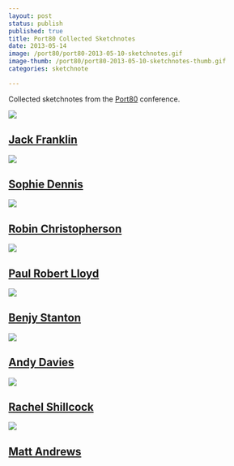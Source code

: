 ```yaml
---
layout: post
status: publish
published: true
title: Port80 Collected Sketchnotes
date: 2013-05-14
image: /port80/port80-2013-05-10-sketchnotes.gif
image-thumb: /port80/port80-2013-05-10-sketchnotes-thumb.gif
categories: sketchnote

---
```


Collected sketchnotes from the [Port80](http://port80events.co.uk/event/port80-2013/) conference.

<section>
  	<div class="panel">
		<a href="{{ site.baseurl }}/sketchnote/2013/05/13/port80-sketchnotes-jack-franklin.html"><img src="{{ site.baseurl }}/images/port80/port80-2013-05-10-jack-franklin-thumb.gif" class="img-responsive"></a>
		<h2 class="panel-title media-heading"><a href="{{ site.baseurl }}/sketchnote/2013/05/13/port80-sketchnotes-jack-franklin.html">Jack Franklin</a></h2>
	</div>
</section>

<section>
  	<div class="panel">
		<a href="{{ site.baseurl }}/sketchnote/2013/05/13/port80-sketchnotes-sophie-dennis.html"><img src="{{ site.baseurl }}/images/port80/port80-2013-05-10-sophie-dennis-thumb.gif" class="img-responsive"></a>
		<h2 class="panel-title media-heading"><a href="{{ site.baseurl }}/sketchnote/2013/05/13/port80-sketchnotes-sophie-dennis.html">Sophie Dennis</a></h2>
	</div>
</section>

<section>
  	<div class="panel">
		<a href="{{ site.baseurl }}/sketchnote/2013/05/13/port80-sketchnotes-robin-christopherson.html"><img src="{{ site.baseurl }}/images/port80/port80-2013-05-10-robin-christopherson-thumb.gif" class="img-responsive"></a>
		<h2 class="panel-title media-heading"><a href="{{ site.baseurl }}/sketchnote/2013/05/13/port80-sketchnotes-robin-christopherson.html">Robin Christopherson</a></h2>
	</div>
</section>

<section>
  	<div class="panel">
		<a href="{{ site.baseurl }}/sketchnote/2013/05/13/port80-sketchnotes-paul-robert-lloyd.html"><img src="{{ site.baseurl }}/images/port80/port80-2013-05-10-paul-lloyd-thumb.gif" class="img-responsive"></a>
		<h2 class="panel-title media-heading"><a href="{{ site.baseurl }}/sketchnote/2013/05/13/port80-sketchnotes-paul-robert-lloyd.html">Paul Robert Lloyd</a></h2>
	</div>
</section>

<section>
  	<div class="panel">
		<a href="{{ site.baseurl }}/sketchnote/2013/05/12/port80-sketchnotes-benjy-stanton.html"><img src="{{ site.baseurl }}/images/port80/port80-2013-05-10-benjy-stanton-thumb.gif" class="img-responsive"></a>
		<h2 class="panel-title media-heading"><a href="{{ site.baseurl }}/sketchnote/2013/05/12/port80-sketchnotes-benjy-stanton.html">Benjy Stanton</a></h2>
	</div>
</section>

<section>
  	<div class="panel">
		<a href="{{ site.baseurl }}/sketchnote/2013/05/11/port80-sketchnotes-andy-davies.html"><img src="{{ site.baseurl }}/images/port80/port80-2013-05-10-andy-davies-thumb.gif" class="img-responsive"></a>
		<h2 class="panel-title media-heading"><a href="{{ site.baseurl }}/sketchnote/2013/05/11/port80-sketchnotes-andy-davies.html">Andy Davies</a></h2>
	</div>
</section>

<section>
  	<div class="panel">
		<a href="{{ site.baseurl }}/sketchnote/2013/05/10/port80-sketchnotes-rachel-shillcock.html"><img src="{{ site.baseurl }}/images/port80/port80-2013-05-10-rachel-shillcock-thumb.gif" class="img-responsive"></a>
		<h2 class="panel-title media-heading"><a href="{{ site.baseurl }}/sketchnote/2013/05/10/port80-sketchnotes-rachel-shillcock.html">Rachel Shillcock</a></h2>
	</div>
</section>

<section>
  	<div class="panel">
		<a href="{{ site.baseurl }}/sketchnote/2013/05/10/port80-sketchnotes-matt-andrews.html"><img src="{{ site.baseurl }}/images/port80/port80-2013-05-10-matt-andrews-thumb.gif" class="img-responsive"></a>
		<h2 class="panel-title media-heading"><a href="{{ site.baseurl }}/sketchnote/2013/05/10/port80-sketchnotes-matt-andrews.html">Matt Andrews</a></h2>
	</div>
</section>



